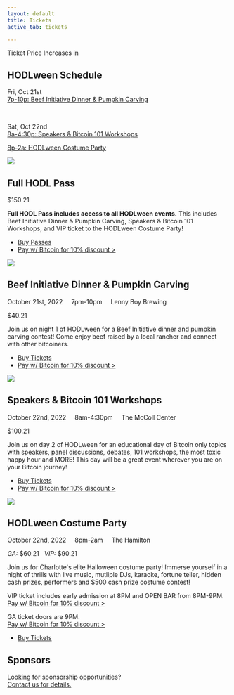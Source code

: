 ```yaml
---
layout: default
title: Tickets
active_tab: tickets

---
```


<div class="highlight-section">
	<div class="ticket-price-increase">
	    <span id="ticket-price-increase-hdr">Ticket Price Increases in</span>
	    <div id="countdown-ticker"></div>
	</div>
</div>

<div class="highlight-section2">
    <h2>HODLween Schedule</h2>
    <div class="white-divider-mid"></div>
    <p>Fri, Oct 21st<br><a href="/tickets/#beef-initiative-dinner-pumpkin-carving">7p-10p: Beef Initiative Dinner & Pumpkin Carving</a></p>
    <br>
    <p>Sat, Oct 22nd<br><a href="/tickets/#speakers-workshops-schedule">8a-4:30p: Speakers & Bitcoin 101 Workshops</a></p>
    <p><a href="/tickets/#hodlween-costume-party">8p-2a: HODLween Costume Party</a></p>
</div>

<article>
	<div class="color-image"><img src="/assets/img/pic3.jpg" /></div>
	<h2>Full HODL Pass</h2>
	<p><span class="price">$150.21</span></p>
	<p><b>Full HODL Pass includes access to all HODLween events.</b> This includes Beef Initiative Dinner & Pumpkin Carving, Speakers & Bitcoin 101 Workshops, and VIP ticket to the HODLween Costume Party!</p>
	<ul class="buy-links">
		<li><a href="https://hodlween-full-hodl-pass.eventbrite.com" target="_blank" class="orange-pill-btn">Buy Passes</a></li>
		<li><a href="https://checkout.opennode.com/p/25ed816e-d5ad-4597-8e66-6c1445310157" target="_blank" class="buy-link">Pay w/ Bitcoin for 10% discount ></a></li>
	</ul>
</article>

<article>
	<div class="color-image"><img src="/assets/img/pic2.jpg" /></div>
	<a id="beef-initiative-dinner-pumpkin-carving" />
	<h2>Beef Initiative Dinner & Pumpkin Carving</h2>
	<div class="white-divider"><div></div></div>
	<div class="details"><div>
		October 21st, 2022 &nbsp;&nbsp;&nbsp; 7pm-10pm &nbsp;&nbsp;&nbsp; <span>Lenny Boy Brewing</span>
	</div></div>
	<p><span class="price">$40.21</span></p>
	<p>Join us on night 1 of HODLween for a Beef Initiative dinner and pumpkin carving contest! Come enjoy beef raised by a local rancher and connect with other bitcoiners.</p>
	<ul class="buy-links">
		<li><a href="https://beef-initiative-dinner-pumpkin-carving.eventbrite.com" target="_blank" class="orange-pill-btn">Buy Tickets</a></li>
		<li><a href="https://checkout.opennode.com/p/fa3d55e4-24d0-4706-a29e-6f7499be69e6" target="_blank" class="buy-link">Pay w/ Bitcoin for 10% discount ></a></li>
	</ul>
</article>

<article>
	<div class="color-image"><img src="/assets/img/pic6.jpg" /></div>
	<a id="speakers-workshops-schedule" />
	<h2>Speakers & Bitcoin 101 Workshops</h2>
	<div class="white-divider"><div></div></div>
	<div class="details"><div>
		October 22nd, 2022 &nbsp;&nbsp;&nbsp; 8am-4:30pm &nbsp;&nbsp;&nbsp; <span>The McColl Center</span>
	</div></div>
	<p><span class="price">$100.21</span></p>
	<p>Join us on day 2 of HODLween for an educational day of Bitcoin only topics with speakers, panel discussions, debates, 101 workshops, the most toxic happy hour and MORE! This day will be a great event wherever you are on your Bitcoin journey!</p>
	<ul class="buy-links">
		<li><a href="https://speakers-workshops-schedule.eventbrite.com" target="_blank" class="orange-pill-btn">Buy Tickets</a></li>
		<li><a href="https://checkout.opennode.com/p/8d732314-091b-4672-a718-7bda5a06b1b0" target="_blank" class="buy-link">Pay w/ Bitcoin for 10% discount ></a></li>
	</ul>
</article>

<article>
	<div class="color-image"><img src="/assets/img/pic1.jpg" /></div>
	<a id="hodlween-costume-party" />
	<h2>HODLween Costume Party</h2>
	<div class="white-divider"><div></div></div>
	<div class="details"><div>
		October 22nd, 2022 &nbsp;&nbsp;&nbsp; 8pm-2am &nbsp;&nbsp;&nbsp; <span>The Hamilton</span>
	</div></div>
	<p><span class="price"><i>GA:</i> $60.21 &nbsp; <i>VIP:</i> $90.21</span></p>
	<p>Join us for Charlotte's elite Halloween costume party! Immerse yourself in a night of thrills with live music, mutliple DJs, karaoke, fortune teller, hidden cash prizes, performers and $500 cash prize costume contest!</p>
	<p>VIP ticket includes early admission at 8PM and OPEN BAR from 8PM-9PM.<br><a href="https://checkout.opennode.com/p/6c93bcc4-58f6-4980-bca9-4b9f8ae1163f" target="_blank" class="buy-link">Pay w/ Bitcoin for 10% discount ></a></p>
	<p>GA ticket doors are 9PM.<br><a href="https://checkout.opennode.com/p/60879854-9040-42dc-8922-a2842af178cc" target="_blank" class="buy-link">Pay w/ Bitcoin for 10% discount ></a></p>
	<ul class="buy-links">
		<li><a href="https://hodlween-costume-party.eventbrite.com" target="_blank" class="orange-pill-btn">Buy Tickets</a></li>
	</ul>
</article>

<div class="highlight-section3">
    <h2>Sponsors</h2>
    <div class="white-divider-mid"></div>
    <p>Looking for sponsorship opportunities?<br><a href="mailto:hodl@bitcoincharlotte.org">Contact us for details.</a></p>
    <!-- <a href="//sponsorships" class="orange-pill-btn">Sponsor</a> -->
</div>